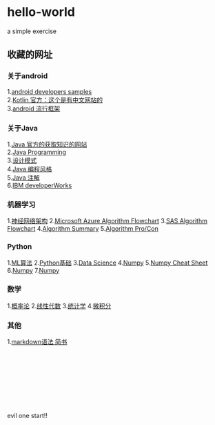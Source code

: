 # hello-world
a simple exercise

## 收藏的网址

### 关于android
1.[android developers samples](https://developer.android.com/samples/index.html)<br>
2.[Kotlin 官方：这个是有中文网站的](http://kotlinlang.org/docs/reference/basic-syntax.html)<br>
3.[android 流行框架](https://www.ctolib.com/cheatsheets-Android-ch.html)<br>

### 关于Java
1.[Java 官方的获取知识的网站](http://www.oracle.com/technetwork/cn/java/index.html)<br>
2.[Java Programming](http://introcs.cs.princeton.edu/java/10elements/)<br>
3.[设计模式](https://sourcemaking.com/design_patterns)<br>
4.[Java 编程风格](http://www.hawstein.com/posts/google-java-style.html)<br>
5.[Java 注解](http://www.oschina.net/question/12_15295)<br>
6.[IBM developerWorks](https://www.ibm.com/developerworks/cn/java/)

### 机器学习
1.[神经网络架构](http://www.asimovinstitute.org/neural-network-zoo/)
2.[Microsoft Azure Algorithm Flowchart](https://docs.microsoft.com/en-us/azure/machine-learning/machine-learning-algorithm-cheat-sheet)
3.[SAS Algorithm Flowchart](http://blogs.sas.com/content/subconsciousmusings/2017/04/12/machine-learning-algorithm-use/)
4.[Algorithm Summary](http://machinelearningmastery.com/a-tour-of-machine-learning-algorithms/)
5.[Algorithm Pro/Con](https://blog.dataiku.com/machine-learning-explained-algorithms-are-your-friend)

### Python
1.[ML算法](https://www.analyticsvidhya.com/blog/2015/09/full-cheatsheet-machine-learning-algorithms/)
2.[Python基础](http://datasciencefree.com/python.pdf)
3.[Data Science](https://www.datacamp.com/community/tutorials/python-data-science-cheat-sheet-basics#gs.0x1rxEA)
4.[Numpy](https://www.dataquest.io/blog/numpy-cheat-sheet/)
5.[Numpy Cheat Sheet](http://datasciencefree.com/numpy.pdf)
6.[Numpy](https://www.datacamp.com/community/blog/python-numpy-cheat-sheet#gs.Nw3V6CE)
7.[Numpy](https://github.com/donnemartin/data-science-ipython-notebooks/blob/master/numpy/numpy.ipynb)

### 数学
1.[概率论](http://www.wzchen.com/s/probability_cheatsheet.pdf)
2.[线性代数](https://minireference.com/static/tutorials/linear_algebra_in_4_pages.pdf)
3.[统计学](http://web.mit.edu/~csvoss/Public/usabo/stats_handout.pdf)
4.[微积分](http://tutorial.math.lamar.edu/getfile.aspx?file=B,41,N)



### 其他
1.[markdown语法 简书](http://www.jianshu.com/p/b6f7e21ca498)
<br><br><br><br><br><br><br><br><br><br>
evil one start!!
